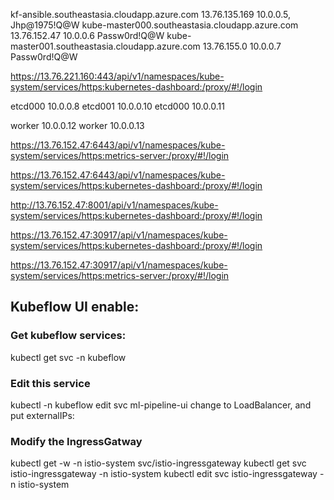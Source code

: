 kf-ansible.southeastasia.cloudapp.azure.com 13.76.135.169 10.0.0.5, Jhp@1975!Q@W
kube-master000.southeastasia.cloudapp.azure.com 13.76.152.47 10.0.0.6 Passw0rd!Q@W
kube-master001.southeastasia.cloudapp.azure.com 13.76.155.0 10.0.0.7  Passw0rd!Q@W
	
https://13.76.221.160:443/api/v1/namespaces/kube-system/services/https:kubernetes-dashboard:/proxy/#!/login


etcd000 10.0.0.8
etcd001 10.0.0.10
etcd000 10.0.0.11

worker 10.0.0.12
worker 10.0.0.13

https://13.76.152.47:6443/api/v1/namespaces/kube-system/services/https:metrics-server:/proxy/#!/login

https://13.76.152.47:6443/api/v1/namespaces/kube-system/services/https:kubernetes-dashboard:/proxy/#!/login

http://13.76.152.47:8001/api/v1/namespaces/kube-system/services/https:kubernetes-dashboard:/proxy/#!/login

https://13.76.152.47:30917/api/v1/namespaces/kube-system/services/https:kubernetes-dashboard:/proxy/#!/login

https://13.76.152.47:30917/api/v1/namespaces/kube-system/services/https:metrics-server:/proxy/#!/login

## Kubeflow UI enable:

### Get kubeflow services:
kubectl get svc -n kubeflow
### Edit this service
kubectl -n kubeflow edit svc ml-pipeline-ui
change to LoadBalancer, and put externalIPs:

### Modify the IngressGatway
 kubectl get -w -n istio-system svc/istio-ingressgateway
 kubectl get svc istio-ingressgateway -n istio-system
 kubectl edit svc istio-ingressgateway -n istio-system
 